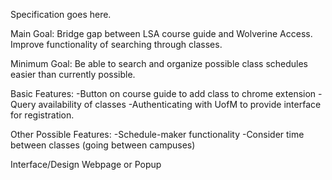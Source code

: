 Specification goes here.

Main Goal: Bridge gap between LSA course guide and Wolverine Access. Improve functionality of searching through classes.

Minimum Goal: Be able to search and organize possible class schedules easier than currently possible.

Basic Features:
-Button on course guide to add class to chrome extension
-Query availability of classes
-Authenticating with UofM to provide interface for registration.

Other Possible Features:
-Schedule-maker functionality
-Consider time between classes (going between campuses)

Interface/Design
Webpage or Popup
